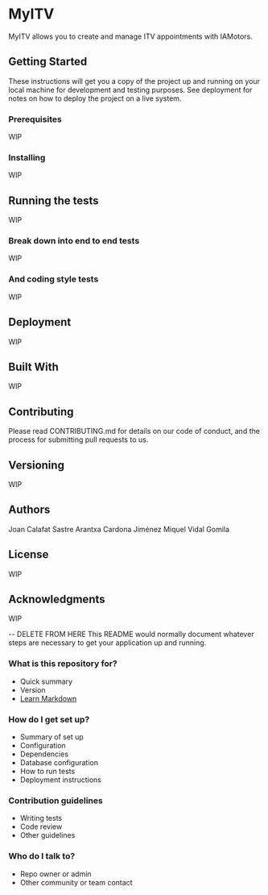 # MyITV #

MyITV allows you to create and manage ITV appointments with IAMotors.

## Getting Started ##

These instructions will get you a copy of the project up and running on your local machine for development and testing purposes. See deployment for notes on how to deploy the project on a live system.

### Prerequisites ###
WIP

### Installing ###
WIP

## Running the tests ##
WIP

### Break down into end to end tests ###
WIP

### And coding style tests ###
WIP

## Deployment ##
WIP

## Built With ##
WIP

## Contributing ##
Please read CONTRIBUTING.md for details on our code of conduct, and the process for submitting pull requests to us.

## Versioning ##
WIP

## Authors ##
Joan Calafat Sastre
Arantxa Cardona Jiménez
Miquel Vidal Gomila

## License ##
WIP

## Acknowledgments ##
WIP

-- DELETE FROM HERE
This README would normally document whatever steps are necessary to get your application up and running.

### What is this repository for? ###

* Quick summary
* Version
* [Learn Markdown](https://bitbucket.org/tutorials/markdowndemo)

### How do I get set up? ###

* Summary of set up
* Configuration
* Dependencies
* Database configuration
* How to run tests
* Deployment instructions

### Contribution guidelines ###

* Writing tests
* Code review
* Other guidelines

### Who do I talk to? ###

* Repo owner or admin
* Other community or team contact